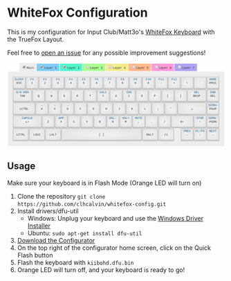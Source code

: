 # WhiteFox Configuration
This is my configuration for Input Club/Matt3o's [WhiteFox Keyboard](https://input.club/whitefox) with the TrueFox Layout.

Feel free to [open an issue](https://github.com/calvinc97/whitefox-config/issues/new) for any possible improvement suggestions!

![WhiteFox (TrueFox) Config](https://raw.githubusercontent.com/calvinc97/whitefox-config/master/assets/layout.png)


## Usage
Make sure your keyboard is in Flash Mode (Orange LED will turn on)
1. Clone the repository `git clone https://github.com/clhcalvin/whitefox-config.git`
2.  Install drivers/dfu-util
    * Windows: Unplug your keyboard and use the [Windows Driver Installer](https://github.com/kiibohd/kiidrv/releases/download/v1.5.3-kiidrv/KiibohdDrivers.msi)
    * Ubuntu: `sudo apt-get install dfu-util`
3. [Download the Configurator](https://github.com/kiibohd/configurator/releases)
4. On the top right of the configurator home screen, click on the Quick Flash button
5. Flash the keyboard with `kiibohd.dfu.bin`
6. Orange LED will turn off, and your keyboard is ready to go!
